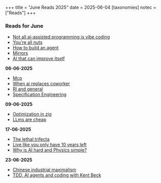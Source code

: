 +++
title = "June Reads 2025"
date = 2025-06-04
[taxonomies]
notec = ["Reads"]
+++

### Reads for June

- [Not all ai-assisted programming is vibe coding](https://simonwillison.net/2025/Mar/19/vibe-coding/)
- [You're all nuts](https://fly.io/blog/youre-all-nuts/)
- [How to build an agent](https://ampcode.com/how-to-build-an-agent)
- [Mirrors](https://ghuntley.com/mirrors/)
- [AI that can improve itself](https://richardcsuwandi.github.io/blog/2025/dgm/)

**06-06-2025**
- [Mcp](https://ghuntley.com/mcp/)
- [When ai replaces coworker](https://time.com/7289692/when-ai-replaces-workers/)
- [Rl and general](https://www.artfintel.com/p/reinforcement-learning-and-general)
- [Specification Engineering](https://www.joshuapurtell.com/posts/spec_eng/)


**09-06-2025**
- [Optimization in zig](https://alloc.dev/2025/06/07/zig_optimization)
- [LLms are cheap](https://www.snellman.net/blog/archive/2025-06-02-llms-are-cheap/)


**17-06-2025**
- [The lethal trifecta](https://simonwillison.net/2025/Jun/16/the-lethal-trifecta/)
- [Live like you only have 10 years left](https://themoralcircle.substack.com/p/live-like-you-only-have-10-years?t=lLXTEW8kyYNdOUihFmjkEw&s=09)
- [Why is AI hard and Physics simple?](https://arxiv.org/abs/2104.00008)


**23-06-2025**
- [Chinese industrial maximalism](https://www.high-capacity.com/p/chinese-industrial-maximalism)
- [TDD, AI agents and coding with Kent Beck](https://newsletter.pragmaticengineer.com/p/tdd-ai-agents-and-coding-with-kent)